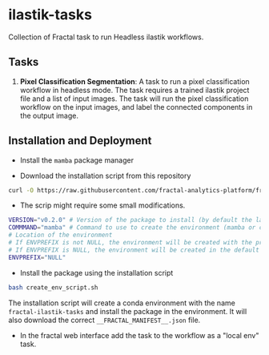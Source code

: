# ilastik-tasks

Collection of Fractal task to run Headless ilastik workflows.

## Tasks

1. **Pixel Classification Segmentation**: A task to run a pixel classification workflow in headless mode. The task requires a trained ilastik project file and a list of input images.
    The task will run the pixel classification workflow on the input images, and label the connected components in the output image.

## Installation and Deployment

* Install the `mamba` package manager

* Download the installation script from this repository

```bash
curl -O https://raw.githubusercontent.com/fractal-analytics-platform/fractal-ilastik-tasks/main/create_env_script.sh
```

* The scrip might require some small modifications.

```bash
VERSION="v0.2.0" # Version of the package to install (by default the latest version)
COMMMAND="mamba" # Command to use to create the environment (mamba or conda) 
# Location of the environment
# If ENVPREFIX is not NULL, the environment will be created with the prefix $ENVPREFIX/$ENVNAME 
# If ENVPREFIX is NULL, the environment will be created in the default location
ENVPREFIX="NULL" 
```

* Install the package using the installation script
  
```bash
bash create_env_script.sh
```

The installation script will create a conda environment with the name `fractal-ilastik-tasks` and install the package in the environment. It will also download the correct `__FRACTAL_MANIFEST__.json` file.

* In the fractal web interface add the task to the workflow as a "local env" task.
